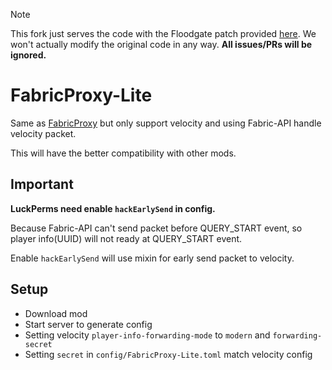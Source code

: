 > [!NOTE]  
> This fork just serves the code with the Floodgate patch provided [here](https://github.com/GeyserMC/Floodgate-Modded/issues/83#issuecomment-1734346417). We won't actually modify the original code in any way. **All issues/PRs will be ignored.**
# FabricProxy-Lite

Same as [FabricProxy](https://github.com/OKTW-Network/FabricProxy) but only support velocity and using Fabric-API handle
velocity packet.

This will have the better compatibility with other mods.

## Important

**LuckPerms need enable `hackEarlySend` in config.**

Because Fabric-API can't send packet before QUERY_START event, so player info(UUID) will not ready at QUERY_START event.

Enable `hackEarlySend` will use mixin for early send packet to velocity.

## Setup

* Download mod
* Start server to generate config
* Setting velocity `player-info-forwarding-mode` to `modern` and `forwarding-secret`
* Setting `secret` in `config/FabricProxy-Lite.toml` match velocity config
